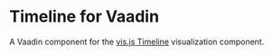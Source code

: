 Timeline for Vaadin
===============

A Vaadin component for the [vis.js Timeline](http://visjs.org/)
visualization component.
